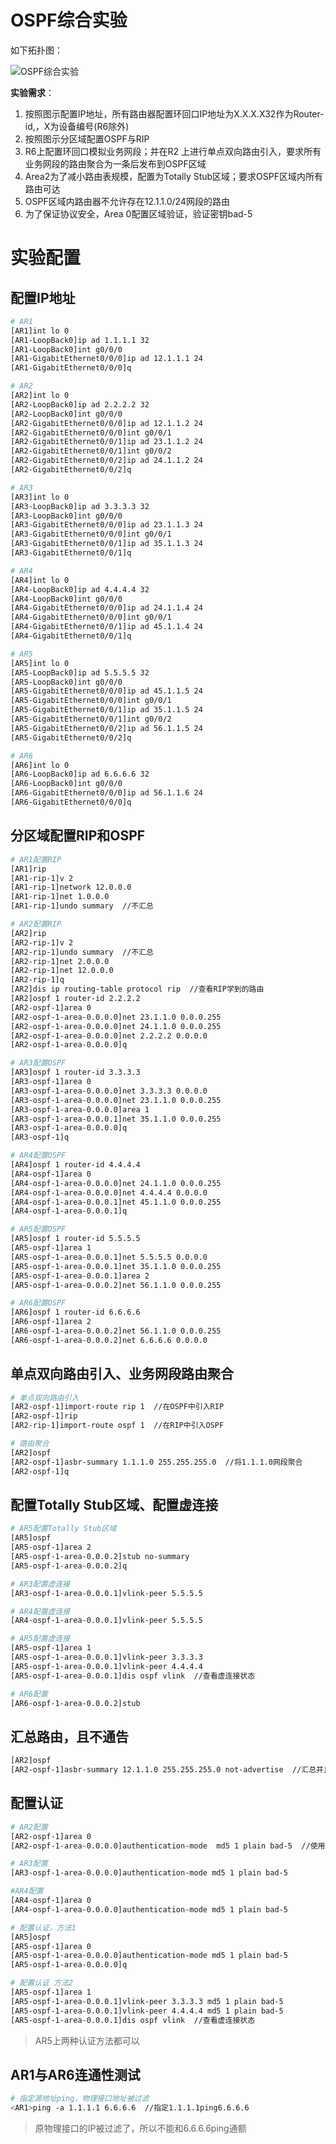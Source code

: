 # OSPF综合实验

如下拓扑图：

![OSPF综合实验](F:%5CGitHub%5CHCIP%20R&S%5C%E5%AE%9E%E9%AA%8C%5COSPF%E7%BB%BC%E5%90%88%E5%AE%9E%E9%AA%8C%E4%B8%80%5COSPF%E7%BB%BC%E5%90%88%E5%AE%9E%E9%AA%8C.assets%5COSPF%E7%BB%BC%E5%90%88%E5%AE%9E%E9%AA%8C.png)

**实验需求**：

1. 按照图示配置IP地址，所有路由器配置环回口IP地址为X.X.X.X32作为Router-id,，X为设备编号(R6除外)
2. 按照图示分区域配置OSPF与RIP
3. R6上配置环回口模拟业务网段；并在R2 上进行单点双向路由引入，要求所有业务网段的路由聚合为一条后发布到OSPF区域
4. Area2为了减小路由表规模，配置为Totally Stub区域；要求OSPF区域内所有路由可达
5. OSPF区域内路由器不允许存在12.1.1.0/24网段的路由
6. 为了保证协议安全，Area 0配置区域验证，验证密钥bad-5

# 实验配置

## 配置IP地址

```bash
# AR1
[AR1]int lo 0
[AR1-LoopBack0]ip ad 1.1.1.1 32
[AR1-LoopBack0]int g0/0/0
[AR1-GigabitEthernet0/0/0]ip ad 12.1.1.1 24 
[AR1-GigabitEthernet0/0/0]q

# AR2
[AR2]int lo 0
[AR2-LoopBack0]ip ad 2.2.2.2 32
[AR2-LoopBack0]int g0/0/0
[AR2-GigabitEthernet0/0/0]ip ad 12.1.1.2 24
[AR2-GigabitEthernet0/0/0]int g0/0/1
[AR2-GigabitEthernet0/0/1]ip ad 23.1.1.2 24
[AR2-GigabitEthernet0/0/1]int g0/0/2
[AR2-GigabitEthernet0/0/2]ip ad 24.1.1.2 24
[AR2-GigabitEthernet0/0/2]q

# AR3
[AR3]int lo 0
[AR3-LoopBack0]ip ad 3.3.3.3 32
[AR3-LoopBack0]int g0/0/0
[AR3-GigabitEthernet0/0/0]ip ad 23.1.1.3 24
[AR3-GigabitEthernet0/0/0]int g0/0/1
[AR3-GigabitEthernet0/0/1]ip ad 35.1.1.3 24
[AR3-GigabitEthernet0/0/1]q

# AR4
[AR4]int lo 0
[AR4-LoopBack0]ip ad 4.4.4.4 32
[AR4-LoopBack0]int g0/0/0
[AR4-GigabitEthernet0/0/0]ip ad 24.1.1.4 24
[AR4-GigabitEthernet0/0/0]int g0/0/1
[AR4-GigabitEthernet0/0/1]ip ad 45.1.1.4 24
[AR4-GigabitEthernet0/0/1]q

# AR5
[AR5]int lo 0
[AR5-LoopBack0]ip ad 5.5.5.5 32
[AR5-LoopBack0]int g0/0/0
[AR5-GigabitEthernet0/0/0]ip ad 45.1.1.5 24
[AR5-GigabitEthernet0/0/0]int g0/0/1
[AR5-GigabitEthernet0/0/1]ip ad 35.1.1.5 24
[AR5-GigabitEthernet0/0/1]int g0/0/2
[AR5-GigabitEthernet0/0/2]ip ad 56.1.1.5 24
[AR5-GigabitEthernet0/0/2]q

# AR6
[AR6]int lo 0
[AR6-LoopBack0]ip ad 6.6.6.6 32
[AR6-LoopBack0]int g0/0/0
[AR6-GigabitEthernet0/0/0]ip ad 56.1.1.6 24
[AR6-GigabitEthernet0/0/0]q
```

## 分区域配置RIP和OSPF

```bash
# AR1配置RIP
[AR1]rip
[AR1-rip-1]v 2 
[AR1-rip-1]network 12.0.0.0
[AR1-rip-1]net 1.0.0.0 
[AR1-rip-1]undo summary  //不汇总

# AR2配置RIP
[AR2]rip
[AR2-rip-1]v 2
[AR2-rip-1]undo summary  //不汇总
[AR2-rip-1]net 2.0.0.0
[AR2-rip-1]net 12.0.0.0 
[AR2-rip-1]q
[AR2]dis ip routing-table protocol rip  //查看RIP学到的路由
[AR2]ospf 1 router-id 2.2.2.2
[AR2-ospf-1]area 0
[AR2-ospf-1-area-0.0.0.0]net 23.1.1.0 0.0.0.255
[AR2-ospf-1-area-0.0.0.0]net 24.1.1.0 0.0.0.255
[AR2-ospf-1-area-0.0.0.0]net 2.2.2.2 0.0.0.0
[AR2-ospf-1-area-0.0.0.0]q

# AR3配置OSPF
[AR3]ospf 1 router-id 3.3.3.3
[AR3-ospf-1]area 0
[AR3-ospf-1-area-0.0.0.0]net 3.3.3.3 0.0.0.0
[AR3-ospf-1-area-0.0.0.0]net 23.1.1.0 0.0.0.255
[AR3-ospf-1-area-0.0.0.0]area 1
[AR3-ospf-1-area-0.0.0.1]net 35.1.1.0 0.0.0.255
[AR3-ospf-1-area-0.0.0.0]q
[AR3-ospf-1]q

# AR4配置OSPF
[AR4]ospf 1 router-id 4.4.4.4
[AR4-ospf-1]area 0
[AR4-ospf-1-area-0.0.0.0]net 24.1.1.0 0.0.0.255
[AR4-ospf-1-area-0.0.0.0]net 4.4.4.4 0.0.0.0 
[AR4-ospf-1-area-0.0.0.1]net 45.1.1.0 0.0.0.255
[AR4-ospf-1-area-0.0.0.1]q

# AR5配置OSPF
[AR5]ospf 1 router-id 5.5.5.5
[AR5-ospf-1]area 1
[AR5-ospf-1-area-0.0.0.1]net 5.5.5.5 0.0.0.0
[AR5-ospf-1-area-0.0.0.1]net 35.1.1.0 0.0.0.255
[AR5-ospf-1-area-0.0.0.1]area 2
[AR5-ospf-1-area-0.0.0.2]net 56.1.1.0 0.0.0.255

# AR6配置OSPF
[AR6]ospf 1 router-id 6.6.6.6
[AR6-ospf-1]area 2
[AR6-ospf-1-area-0.0.0.2]net 56.1.1.0 0.0.0.255
[AR6-ospf-1-area-0.0.0.2]net 6.6.6.6 0.0.0.0   
```

## 单点双向路由引入、业务网段路由聚合

```bash
# 单点双向路由引入
[AR2-ospf-1]import-route rip 1  //在OSPF中引入RIP
[AR2-ospf-1]rip
[AR2-rip-1]import-route ospf 1  //在RIP中引入OSPF

# 路由聚合
[AR2]ospf 
[AR2-ospf-1]asbr-summary 1.1.1.0 255.255.255.0  //将1.1.1.0网段聚合
[AR2-ospf-1]q
```

## 配置Totally Stub区域、配置虚连接

```bash
# AR5配置Totally Stub区域
[AR5]ospf 
[AR5-ospf-1]area 2
[AR5-ospf-1-area-0.0.0.2]stub no-summary 
[AR5-ospf-1-area-0.0.0.2]q

# AR3配置虚连接
[AR3-ospf-1-area-0.0.0.1]vlink-peer 5.5.5.5

# AR4配置虚连接
[AR4-ospf-1-area-0.0.0.1]vlink-peer 5.5.5.5

# AR5配置虚连接
[AR5-ospf-1]area 1
[AR5-ospf-1-area-0.0.0.1]vlink-peer 3.3.3.3
[AR5-ospf-1-area-0.0.0.1]vlink-peer 4.4.4.4
[AR5-ospf-1-area-0.0.0.1]dis ospf vlink  //查看虚连接状态

# AR6配置
[AR6-ospf-1-area-0.0.0.2]stub 
```

## 汇总路由，且不通告

```bash
[AR2]ospf
[AR2-ospf-1]asbr-summary 12.1.1.0 255.255.255.0 not-advertise  //汇总并且不通告
```

## 配置认证

```bash
# AR2配置
[AR2-ospf-1]area 0
[AR2-ospf-1-area-0.0.0.0]authentication-mode  md5 1 plain bad-5  //使用MD5加密

# AR3配置
[AR3-ospf-1-area-0.0.0.0]authentication-mode md5 1 plain bad-5

#AR4配置 
[AR4-ospf-1]area 0
[AR4-ospf-1-area-0.0.0.0]authentication-mode md5 1 plain bad-5

# 配置认证，方法1
[AR5]ospf
[AR5-ospf-1]area 0
[AR5-ospf-1-area-0.0.0.0]authentication-mode md5 1 plain bad-5
[AR5-ospf-1-area-0.0.0.0]q

# 配置认证 方法2
[AR5-ospf-1]area 1
[AR5-ospf-1-area-0.0.0.1]vlink-peer 3.3.3.3 md5 1 plain bad-5
[AR5-ospf-1-area-0.0.0.1]vlink-peer 4.4.4.4 md5 1 plain bad-5
[AR5-ospf-1-area-0.0.0.1]dis ospf vlink  //查看虚连接状态 
```

> AR5上两种认证方法都可以

## AR1与AR6连通性测试

```bash
# 指定源地址ping，物理接口地址被过滤
<AR1>ping -a 1.1.1.1 6.6.6.6  //指定1.1.1.1ping6.6.6.6
```

> 原物理接口的IP被过滤了，所以不能和6.6.6.6ping通额